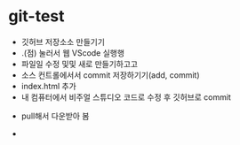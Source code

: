 # git-test

- 깃허브 저장소소 만들기기
- .(점) 눌러서 웹 VScode 실행행
- 파일일 수정 및및 새로 만들기하고고
- 소스 컨트롤에서서 commit 저장하기기(add, commit)
- index.html 추가
- 내 컴퓨터에서 비주얼 스튜디오 코드로 수정 후 깃허브로 commit

* pull해서 다운받아 봄

-
